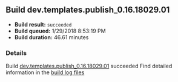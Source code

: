 ## Build dev.templates.publish_0.16.18029.01
- **Build result:** `succeeded`
- **Build queued:** 1/29/2018 8:53:19 PM
- **Build duration:** 46.61 minutes
### Details
Build [dev.templates.publish_0.16.18029.01](https://winappstudio.visualstudio.com/web/build.aspx?pcguid=a4ef43be-68ce-4195-a619-079b4d9834c2&builduri=vstfs%3a%2f%2f%2fBuild%2fBuild%2f24804) succeeded
Find detailed information in the [build log files](https://uwpctdiags.blob.core.windows.net/buildlogs/dev.templates.publish_0.16.18029.01_logs.zip)
